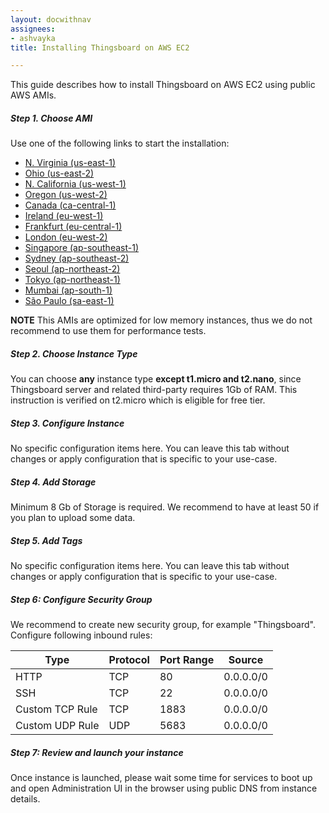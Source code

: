 ```yaml
---
layout: docwithnav
assignees:
- ashvayka
title: Installing Thingsboard on AWS EC2 

---
```


This guide describes how to install Thingsboard on AWS EC2 using public AWS AMIs.

##### Step 1. Choose AMI

Use one of the following links to start the installation:

 - [N. Virginia (us-east-1)](https://console.aws.amazon.com/ec2/v2/home?region=us-east-1#LaunchInstanceWizard:ami=ami-ec0af2fa)
 - [Ohio (us-east-2)](https://console.aws.amazon.com/ec2/v2/home?region=us-east-2#LaunchInstanceWizard:ami=ami-820326e7)
 - [N. California (us-west-1)](https://console.aws.amazon.com/ec2/v2/home?region=us-west-1#LaunchInstanceWizard:ami=ami-76b8e516)
 - [Oregon (us-west-2)](https://console.aws.amazon.com/ec2/v2/home?region=us-west-2#LaunchInstanceWizard:ami=ami-1756ed77)
 - [Canada (ca-central-1)](https://console.aws.amazon.com/ec2/v2/home?region=ca-central-1#LaunchInstanceWizard:ami=ami-52c77a36)
 - [Ireland (eu-west-1)](https://console.aws.amazon.com/ec2/v2/home?region=eu-west-1#LaunchInstanceWizard:ami=ami-5e9ec538)
 - [Frankfurt (eu-central-1)](https://console.aws.amazon.com/ec2/v2/home?region=eu-central-1#LaunchInstanceWizard:ami=ami-110fc67e)
 - [London (eu-west-2)](https://console.aws.amazon.com/ec2/v2/home?region=eu-west-2#LaunchInstanceWizard:ami=ami-5941543d)
 - [Singapore (ap-southeast-1)](https://console.aws.amazon.com/ec2/v2/home?region=ap-southeast-1#LaunchInstanceWizard:ami=ami-bec571dd)
 - [Sydney (ap-southeast-2)](https://console.aws.amazon.com/ec2/v2/home?region=ap-southeast-2#LaunchInstanceWizard:ami=ami-611b1d02)
 - [Seoul (ap-northeast-2)](https://console.aws.amazon.com/ec2/v2/home?region=ap-northeast-2#LaunchInstanceWizard:ami=ami-37588959)
 - [Tokyo (ap-northeast-1)](https://console.aws.amazon.com/ec2/v2/home?region=ap-northeast-1#LaunchInstanceWizard:ami=ami-e1420486)
 - [Mumbai (ap-south-1)](https://console.aws.amazon.com/ec2/v2/home?region=ap-south-1#LaunchInstanceWizard:ami=ami-d56716ba)
 - [São Paulo (sa-east-1)](https://console.aws.amazon.com/ec2/v2/home?region=sa-east-1#LaunchInstanceWizard:ami=ami-0a533766)
 
**NOTE** This AMIs are optimized for low memory instances, thus we do not recommend to use them for performance tests.
 
##### Step 2. Choose Instance Type

You can choose **any** instance type **except t1.micro and t2.nano**, since Thingsboard server and related third-party requires 1Gb of RAM.
This instruction is verified on t2.micro which is eligible for free tier.   

##### Step 3. Configure Instance

No specific configuration items here. You can leave this tab without changes or apply configuration that is specific to your use-case.

##### Step 4. Add Storage

Minimum 8 Gb of Storage is required. We recommend to have at least 50 if you plan to upload some data.

##### Step 5. Add Tags

No specific configuration items here. You can leave this tab without changes or apply configuration that is specific to your use-case.

##### Step 6: Configure Security Group

We recommend to create new security group, for example "Thingsboard". Configure following inbound rules:

| Type            | Protocol | Port Range | Source    |
|-----------------|----------|------------|-----------|
| HTTP            | TCP      | 80         | 0.0.0.0/0 |
| SSH             | TCP      | 22         | 0.0.0.0/0 |
| Custom TCP Rule | TCP      | 1883       | 0.0.0.0/0 |
| Custom UDP Rule | UDP      | 5683       | 0.0.0.0/0 |

##### Step 7: Review and launch your instance

Once instance is launched, please wait some time for services to boot up and open Administration UI in the browser using public DNS from instance details.

